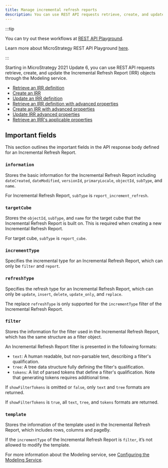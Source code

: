 ```yaml
---
title: Manage incremental refresh reports
description: You can use REST API requests retrieve, create, and update the Incremental Refresh Report (IRR) objects through the Modeling service.
---
```


<Available since="2021 Update 6" />

:::tip

You can try out these workflows at [REST API Playground](https://www.postman.com/microstrategysdk/workspace/microstrategy-rest-api/folder/16131298-bc4cbadd-29e6-4426-85ff-30bcc0f20d60?ctx=documentation).

Learn more about MicroStrategy REST API Playground [here](/docs/getting-started/playground.md).

:::

Starting in MicroStrategy 2021 Update 6, you can use REST API requests retrieve, create, and update the Incremental Refresh Report (IRR) objects through the Modeling service.

- [Retrieve an IRR definition](./retrieve-an-irr-definition.md)
- [Create an IRR](./create-an-irr.md)
- [Update an IRR definition](./update-an-irr-definition.md)
- [Retrieve an IRR definition with advanced properties](./retrieve-an-irr-definition-with-advanced-properties.md)
- [Create an IRR with advanced properties](./create-an-irr-with-advanced-properties.md)
- [Update IRR advanced properties](./update-irr-advanced-properties.md)
- [Retrieve an IRR's applicable properties](./retrieve-applicable-properties-of-an-incremental-refresh-report.md)

## Important fields

This section outlines the important fields in the API response body defined for an Incremental Refresh Report.

### `information`

Stores the basic information for the Incremental Refresh Report including `dateCreated`, `dateModified`, `versionId`, `primaryLocale`, `objectId`, `subType`, and `name`.

For Incremental Refresh Report, `subType` is `report_increment_refresh`.

### `targetCube`

Stores the `objectId`, `subType`, and `name` for the target cube that the Incremental Refresh Report is built on. This is required when creating a new Incremental Refresh Report.

For target cube, `subType` is `report_cube`.

### `incrementType`

Specifies the incremental type for an Incremental Refresh Report, which can only be `filter` and `report`.

### `refreshType`

Specifies the refresh type for an Incremental Refresh Report, which can only be `update`, `insert`, `delete`, `update_only`, and `replace`.

The replace `refreshType` is only supported for the `incrementType` filter of the Incremental Refresh Report.

### `filter`

Stores the information for the filter used in the Incremental Refresh Report, which has the same structure as a filter object.

An Incremental Refresh Report filter is presented in the following formats:

- `text`: A human readable, but non-parsable text, describing a filter's qualification.
- `tree`: A tree data structure fully defining the filter's qualification.
- `tokens`: A list of parsed tokens that define a filter's qualification. Note that generating tokens requires additional time.

If `showFilterTokens` is omitted or `false`, only `text` and `tree` formats are returned.

If `showFilterTokens` is `true`, all `text`, `tree`, and `tokens` formats are returned.

### `template`

Stores the information of the template used in the Incremental Refresh Report, which includes rows, columns and pageBy.

If the `incrementType` of the Incremental Refresh Report is `filter`, it’s not allowed to modify the template.

For more information about the Modeling service, see [Configuring the Modeling Service](https://www2.microstrategy.com/producthelp/2021/InstallConfig/en-us/Content/modeling_service.htm).
